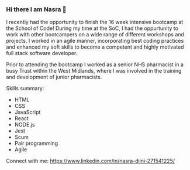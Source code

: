 ### Hi there I am Nasra 👋


I recently had the opportunity to finish the 16 week intensive bootcamp at the School of Code! During my time at the SoC, I had the oppurtunity to work with other bootcampers on a wide range of different workshops and projects. 
I worked in an agile manner, incorporating best coding practices and enhanced my soft skills to become a competent and highly motivated full stack software developer. 

Prior to attending the bootcamp I worked as a senior NHS pharmacist in a busy Trust within the West Midlands, where I was involved in the training and development of junior pharmacists. 


Skills summary:

- HTML 
- CSS
- JavaScript
- React
- NODE.js
- Jest
- Scum 
- Pair programming 
- Agile 



Connect with me: https://www.linkedin.com/in/nasra-diini-271541225/
